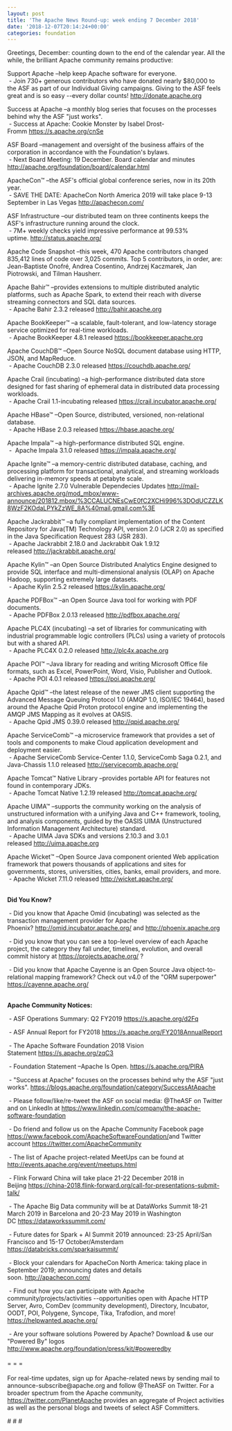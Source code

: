 ```yaml
---
layout: post
title: 'The Apache News Round-up: week ending 7 December 2018'
date: '2018-12-07T20:14:24+00:00'
categories: foundation
---
```

<p>Greetings, December: counting down to the end of the calendar year. All the while, the brilliant Apache community remains productive:</p> 
  <p>Support Apache&nbsp;–help keep Apache software for everyone.<br />&nbsp;- Join 730+ generous contributors who have donated nearly $80,000 to the ASF as part of our Individual Giving campaigns. Giving to the ASF feels great and is so easy --every dollar counts!&nbsp;<a href="http://donate.apache.org">http://donate.apache.org</a></p> 
  <p>Success at Apache –a monthly blog series that focuses on the processes behind why the ASF &quot;just works&quot;.<br />&nbsp;- Success at Apache: Cookie Monster by Isabel Drost-Fromm&nbsp;<a href="https://s.apache.org/cnSe">https://s.apache.org/cnSe</a></p> 
  <p>ASF Board –management and oversight of the business affairs of the corporation in accordance with the Foundation's bylaws.<br />&nbsp;- Next Board Meeting: 19 December. Board calendar and minutes <a href="http://apache.org/foundation/board/calendar.html">http://apache.org/foundation/board/calendar.html</a></p> 
  <div> 
    <p>ApacheCon™ –the ASF's official global conference series, now in its 20th year.<br />&nbsp;- SAVE THE DATE: ApacheCon North America 2019 will take place 9-13 September in Las Vegas&nbsp;<a href="http://apachecon.com/">http://apachecon.com/</a><br /></p> 
    <p>ASF Infrastructure –our distributed team on three continents keeps the ASF's infrastructure running around the clock.<br />&nbsp;- 7M+ weekly checks yield impressive performance at 99.53% uptime.&nbsp;<a href="http://status.apache.org/">http://status.apache.org/</a></p> 
    <p>Apache Code Snapshot –this week, 470 Apache contributors changed 835,412 lines of code over 3,025 commits. Top 5 contributors, in order, are: Jean-Baptiste Onofré, Andrea Cosentino, Andrzej Kaczmarek, Jan Piotrowski, and Tilman Hausherr.</p> 
    <p> </p> 
    <p>Apache Bahir™ –provides extensions to multiple distributed analytic platforms, such as Apache Spark, to extend their reach with diverse streaming connectors and SQL data sources.<br />&nbsp;-&nbsp;Apache Bahir 2.3.2 released&nbsp;<a href="http://bahir.apache.org">http://bahir.apache.org</a></p> 
    <p>Apache BookKeeper™ –a scalable, fault-tolerant, and low-latency storage service optimized for real-time workloads.<br />&nbsp;- Apache BookKeeper 4.8.1 released&nbsp;<a href="https://bookkeeper.apache.org">https://bookkeeper.apache.org</a></p> 
    <p> </p> 
    <p> </p> 
    <p> </p> 
    <p>Apache CouchDB™ –Open Source NoSQL document database using HTTP, JSON, and MapReduce.<br />&nbsp;-&nbsp;Apache CouchDB 2.3.0 released&nbsp;<a href="https://couchdb.apache.org/">https://couchdb.apache.org/</a> </p> 
    <p>Apache Crail (incubating) –a high-performance distributed data store designed for fast sharing of ephemeral data in distributed data processing workloads.<br />&nbsp;-&nbsp;Apache Crail 1.1-incubating released&nbsp;<a href="https://crail.incubator.apache.org/">https://crail.incubator.apache.org/</a></p> 
    <p>Apache HBase™ –Open Source, distributed, versioned, non-relational database.<br />&nbsp;-&nbsp;Apache HBase 2.0.3 released&nbsp;<a href="https://hbase.apache.org/">https://hbase.apache.org/</a></p> 
    <p>Apache Impala™ –a high-performance distributed SQL engine.<br />&nbsp;-&nbsp; Apache Impala 3.1.0 released&nbsp;<a href="https://impala.apache.org/">https://impala.apache.org/</a></p> 
    <p>Apache Ignite™ –a memory-centric distributed database, caching, and processing platform for transactional, analytical, and streaming workloads delivering in-memory speeds at petabyte scale.<br />&nbsp;-&nbsp;Apache Ignite 2.7.0 Vulnerable Dependecies Updates&nbsp;<a href="http://mail-archives.apache.org/mod_mbox/www-announce/201812.mbox/%3CCALUCNEsCwE0fC2XCHi996%3DOdUCZZLK8WzF2KOdaLPYkZzWE_8A%40mail.gmail.com%3E">http://mail-archives.apache.org/mod_mbox/www-announce/201812.mbox/%3CCALUCNEsCwE0fC2XCHi996%3DOdUCZZLK8WzF2KOdaLPYkZzWE_8A%40mail.gmail.com%3E</a></p> 
    <p>Apache Jackrabbit™ –a fully compliant implementation of the Content Repository for Java(TM) Technology API, version 2.0 (JCR 2.0) as specified in the Java Specification Request 283 (JSR 283).<br />&nbsp;- Apache Jackrabbit 2.18.0 and Jackrabbit Oak 1.9.12 released&nbsp;<a href="http://jackrabbit.apache.org/">http://jackrabbit.apache.org/</a></p> 
    <p>Apache Kylin™ –an Open Source Distributed Analytics Engine designed to provide SQL interface and multi-dimensional analysis (OLAP) on Apache Hadoop, supporting extremely large datasets.<br />&nbsp;- Apache Kylin 2.5.2 released&nbsp;<a href="https://kylin.apache.org/">https://kylin.apache.org/</a></p> 
    <p>Apache PDFBox™ –an Open Source Java tool for working with PDF documents.<br />&nbsp;-&nbsp;Apache PDFBox 2.0.13 released&nbsp;<a href="http://pdfbox.apache.org/">http://pdfbox.apache.org/</a></p> 
    <p>Apache PLC4X (incubating) –a set of libraries for communicating with industrial programmable logic controllers (PLCs) using a variety of protocols but with a shared API.<br />&nbsp;-&nbsp;Apache PLC4X 0.2.0 released&nbsp;<a href="http://plc4x.apache.org">http://plc4x.apache.org</a></p> 
    <p>Apache POI™ –Java library for reading and writing Microsoft Office file formats, such as Excel, PowerPoint, Word, Visio, Publisher and Outlook.<br />&nbsp;-&nbsp;Apache POI 4.0.1 released&nbsp;<a href="https://poi.apache.org/">https://poi.apache.org/</a></p> 
    <p>Apache Qpid™ –the latest release of the newer JMS client supporting the Advanced Message Queuing Protocol 1.0 (AMQP 1.0, ISO/IEC 19464), based around the Apache Qpid Proton protocol engine and implementing the AMQP JMS Mapping as it evolves at OASIS.<br />&nbsp;-&nbsp;Apache Qpid JMS 0.39.0 released&nbsp;<a href="http://qpid.apache.org/">http://qpid.apache.org/</a></p> 
    <p>Apache ServiceComb™ –a microservice framework that provides a set of tools and components to make Cloud application development and deployment easier.<br />&nbsp;- Apache ServiceComb Service-Center 1.1.0,&nbsp;ServiceComb Saga 0.2.1, and Java-Chassis 1.1.0 released&nbsp;<a href="http://servicecomb.apache.org/">http://servicecomb.apache.org/</a></p> 
    <p>Apache Tomcat™ Native Library –provides portable API for features not found in contemporary JDKs.<br />&nbsp;-&nbsp;Apache Tomcat Native 1.2.19 released&nbsp;<a href="http://tomcat.apache.org/">http://tomcat.apache.org/</a></p> 
    <p>Apache UIMA™ –supports the community working on the analysis of unstructured information with a unifying Java and C++ framework, tooling, and analysis components, guided by the OASIS UIMA (Unstructured Information Management Architecture) standard.<br />&nbsp;-&nbsp;Apache UIMA Java SDKs and versions 2.10.3 and 3.0.1 released&nbsp;<a href="http://uima.apache.org">http://uima.apache.org</a></p> 
    <p>Apache Wicket™ –Open Source Java component oriented Web application framework that powers thousands of applications and sites for governments, stores, universities, cities, banks, email providers, and more.<br />&nbsp;-&nbsp;Apache Wicket 7.11.0 released&nbsp;<a href="http://wicket.apache.org/">http://wicket.apache.org/</a></p> 
    <p><strong><br />Did You Know?</strong></p> 
    <div> 
      <p>&nbsp;- Did you know that Apache Omid (incubating) was selected as the transaction management provider for Apache Phoenix?&nbsp;<a href="http://omid.incubator.apache.org/">http://omid.incubator.apache.org/</a>&nbsp;and&nbsp;<a href="http://phoenix.apache.org">http://phoenix.apache.org</a></p> 
      <p>&nbsp;- Did you know that you can see a top-level overview of each Apache project, the category they fall under, timelines, evolution, and overall commit history at&nbsp;<a href="https://projects.apache.org/">https://projects.apache.org/</a> ?</p> 
      <p>&nbsp;- Did you know that Apache Cayenne is an Open Source Java object-to-relational mapping framework? Check out v4.0 of the &quot;ORM superpower&quot; <a href="https://cayenne.apache.org/">https://cayenne.apache.org/</a></p> 
      <p><strong><br />Apache Community Notices:</strong></p> 
    </div> 
    <p>&nbsp;-&nbsp;ASF Operations Summary: Q2 FY2019 <a href="https://s.apache.org/d2Fq">https://s.apache.org/d2Fq</a></p> 
    <p>&nbsp;- ASF Annual Report for FY2018&nbsp;<a href="https://s.apache.org/FY2018AnnualReport">https://s.apache.org/FY2018AnnualReport</a></p> 
    <p>&nbsp;- The Apache Software Foundation 2018 Vision Statement&nbsp;<a href="https://s.apache.org/zqC3">https://s.apache.org/zqC3</a></p> 
    <p>&nbsp;- Foundation Statement –Apache Is Open.&nbsp;<a href="https://s.apache.org/PIRA">https://s.apache.org/PIRA</a></p> 
    <div> 
      <p>&nbsp;- &quot;Success at Apache&quot; focuses on the processes behind why the ASF &quot;just works&quot;. <a href="https://blogs.apache.org/foundation/category/SuccessAtApache">https://blogs.apache.org/foundation/category/SuccessAtApache</a></p> 
    </div> 
    <div> 
      <p>&nbsp;- Please follow/like/re-tweet the ASF on social media: @TheASF on Twitter and on LinkedIn at <a href="https://www.linkedin.com/company/the-apache-software-foundation">https://www.linkedin.com/company/the-apache-software-foundation</a></p> 
      <p>&nbsp;- Do friend and follow us on the Apache Community Facebook page <a href="https://www.facebook.com/ApacheSoftwareFoundation/">https://www.facebook.com/ApacheSoftwareFoundation/</a>and Twitter account <a href="https://twitter.com/ApacheCommunity">https://twitter.com/ApacheCommunity</a></p> 
    </div> 
    <div> 
      <p><a href="https://feathercast.apache.org/"></a></p> 
    </div> 
    <div> 
      <p>&nbsp;- The list of Apache project-related MeetUps can be found at <a href="http://events.apache.org/event/meetups.html">http://events.apache.org/event/meetups.html</a></p> 
      <p>&nbsp;- Flink Forward China will take place 21-22 December 2018 in Beijing&nbsp;<a href="https://china-2018.flink-forward.org/call-for-presentations-submit-talk/">https://china-2018.flink-forward.org/call-for-presentations-submit-talk/</a></p> 
    </div> 
    <div> 
      <p>&nbsp;- The Apache Big Data community will be at&nbsp;DataWorks Summit 18-21 March 2019 in Barcelona and&nbsp;20-23 May 2019 in Washington DC&nbsp;<a href="https://dataworkssummit.com/">https://dataworkssummit.com/</a></p> 
      <p>&nbsp;- Future dates for Spark + AI Summit 2019 announced: 23-25 April/San Francisco and 15-17 October/Amsterdam <font color="#bb0000"><a href="https://databricks.com/sparkaisummit/">https://databricks.com/sparkaisummit/</a></font></p> 
      <p>&nbsp;- Block your calendars for ApacheCon North America: taking place in September 2019; announcing dates and details soon.&nbsp;<a href="http://apachecon.com/">http://apachecon.com/</a></p> 
      <p>&nbsp;- Find out how you can participate with Apache community/projects/activities --opportunities open with Apache HTTP Server, Avro, ComDev (community development), Directory, Incubator, OODT, POI, Polygene, Syncope, Tika, Trafodion, and more! <a href="https://helpwanted.apache.org/">https://helpwanted.apache.org/</a></p> 
    </div> 
    <div>&nbsp;- Are your software solutions Powered by Apache? Download &amp; use our &quot;Powered By&quot; logos <a href="http://www.apache.org/foundation/press/kit/#poweredby">http://www.apache.org/foundation/press/kit/#poweredby</a></div> 
    <div><br /></div> 
    <div>= = =</div> 
    <div><br /></div> 
    <div>For real-time updates, sign up for Apache-related news by sending mail to announce-subscribe@apache.org and follow @TheASF on Twitter. For a broader spectrum from the Apache community, <a href="https://twitter.com/PlanetApache">https://twitter.com/PlanetApache</a> provides an aggregate of Project activities as well as the personal blogs and tweets of select ASF Committers.</div> 
  </div> 
  <p># # #</p>
